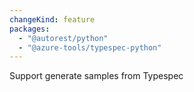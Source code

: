 ```yaml
---
changeKind: feature
packages:
  - "@autorest/python"
  - "@azure-tools/typespec-python"
---
```


Support generate samples from Typespec
